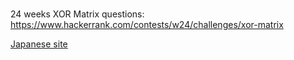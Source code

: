 
#

24 weeks XOR Matrix questions: 
https://www.hackerrank.com/contests/w24/challenges/xor-matrix

[Japanese site](http://pekempey.hatenablog.com/entry/2016/10/17/163944)
